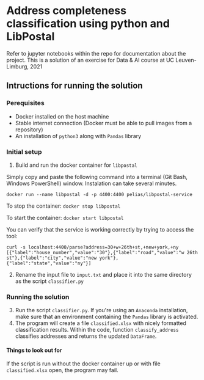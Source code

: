 # Address completeness classification using python and LibPostal

Refer to jupyter notebooks within the repo for documentation about the project.
This is a solution of an exercise for Data & AI course at UC Leuven-Limburg, 2021

## Intructions for running the solution
### Perequisites
- Docker installed on the host machine
- Stable internet connection (Docker must be able to pull images from a repository)
- An installation of `python3` along with `Pandas` library

### Initial setup
1. Build and run the docker container for `libpostal`

Simply copy and paste the following command into a terminal (Git Bash, Windows PowerShell) window. Instalation can take several minutes.

`docker run --name libpostal -d -p 4400:4400 pelias/libpostal-service`

To stop the container: `docker stop libpostal`

To start the container: `docker start libpostal`

You can verify that the service is working correctly by trying to access the tool:
```shell
curl -s localhost:4400/parse?address=30+w+26th+st,+new+york,+ny
[{"label":"house_number","value":"30"},{"label":"road","value":"w 26th st"},{"label":"city","value":"new york"},{"label":"state","value":"ny"}]
```
2. Rename the input file to `input.txt` and place it into the same directory as the script `classifier.py`

### Running the solution
3. Run the script `classifier.py`. If you're using an  `Anaconda` installation, make sure that an environment containing the `Pandas` library is activated.
4. The program will create a file `classified.xlsx` with nicely formatted classification results. Within the code, function `classify_address` classifies addresses and returns the updated `DataFrame`.

#### Things to look out for
If the script is run without the docker container up or with file `classified.xlsx` open, the program may fail.
